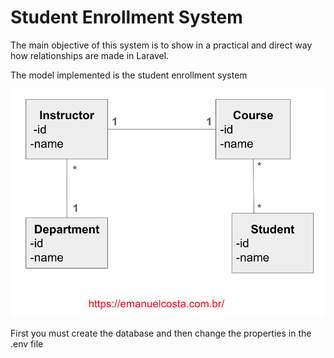 # Student Enrollment System
 The main objective of this system is to show in a practical and direct way how relationships are made in Laravel.

The model implemented is the student enrollment system


<img src="https://github.com/emanuelfcosta/Student-Enrollment-System/blob/main/Student_Enrollment_System/public/model.png" alt="Model">

First you must create the database and then change the properties in the .env file
